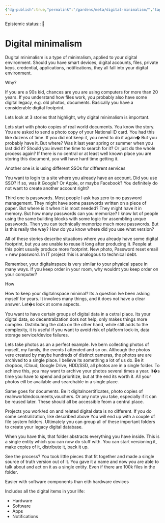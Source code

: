 ```yaml
---
{"dg-publish":true,"permalink":"/gardens/meta/digital-minimalism/","tags":["digital-garden"]}
---
```


Epistemic status:: 🌱

# Digital minimalism

Dugital minimalism is a type of minimalism, applied to your digital environment. Should you have smart devices, digital accounts, files, private keys, credential, applications, notifications, they all fall into your digital environment.

Why?

If you are a 90s kid, chances are you are using computers for more than 20 years. If you understand how files work, you probably also have some digital legacy, e.g. old photos, documents. Basically you have a considerable digital footprint.

Lets look at 3 stories that highlight, why digital minimalism is important.

Lets start with photo copies of real world documents.
You know the story. You are asked to send a photo copy of your National ID card. You had this like dozens of time. If you did not keep it, you need to do it again� 
But you probably have it. But where? Was it last year spring or summer when you last did it? Should you invest the time to search for it? Or just do the whole process again? If there is no central or at least well known place you are storing this document, you will have hard time getting it.

Another one is is using different SSOs for different services

You want to login to a site where you already have an account. Did you use SSO? If so, was it Google? Or Apple, or maybe Facebook? You definitely do not want to create another account right?


Third one is passwords. Most people I ask has zero to no password management. They might have some passwords written on a piece of paper. But where is it when it is most needed?
They might have it in memory. But how many passwords can you memorize? I know lot of people using the same building blocks with some logic for assembling unque passwords. Then you can technically memorize much more passwords. But is this really the way?
How do you know where did you use what version?

All of these stories describe situations where you already have some digital footprint, but you are unable to reuse it long after producing it. People at this point usually produce more footprint. New photo, Password reset email + new password. In IT project rhis is analogous to technical debt.

Remember, your digitalnspace is very similar to your phyaical space in many ways. If you keep order in your room, why wouldnt you keep order on your computer? 

How

How to keep your digitalnspace minimal?
Its a question Ive been asking myself for years. It involves many things, and it does not have a clear answer. Let�s look at some aspects.

You want to have certain groups of digital data in a cetral
place.
Its your digital data, so decentralization dors not help, only makes things more complex. Distributing the data on the other hand, while still adds to the complexity, it is useful if you want to avoid risk of platform lock-in, data storage service/device failures.

Lets take photos as an a perfect example. Ive bern collecting photos of myself, my family, the events I attended and so on. Although the photos vere created by maybe hundreds of distinct cameras, the photos are are archived to a single place. I believe its something a lot of us do. Be it dropbox, iCloud, Google Drive, HDD/SSD, all photos are in a single folder. To achieve this, you may want to archive your photos several times a year. It�s time you have to spend and prioritize, but at the end its worth it. All your photos eill be available and searchable in a single place.

Same goes for documents. Be it digitalncertificates, photo copies of realnworldmdocuments,vouchers. Or any note you take, especially if it can be reused later. These should all be accessible feom a central place. 

Projects you work/ed on and related digital data is no different.
If you do some centralization, like described above
You will end up with a couple of file system folders. Ultimately you can group all of these important folders to create your legacy digital database.

When you have this, that folder abstracts everything you have inside. This is a single entity which you can now do stuff with. You can start versioning it, make copies of it, distribute it, back it up.

See the process? You took little pieces that fit together and made a single source of truth version out of it. You gave it a name and now you are able to talk about and act on it as a single entity. Even if there are 100k files in the folder.


Easier with software components than eith hardware devices





Includes all the digital items in your life:
- Hardware
- Software
- Apps
- Notifications

